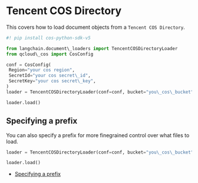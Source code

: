 # Tencent COS Directory

This covers how to load document objects from a `Tencent COS Directory`.

```python
#! pip install cos-python-sdk-v5  

```

```python
from langchain.document\_loaders import TencentCOSDirectoryLoader  
from qcloud\_cos import CosConfig  

```

```python
conf = CosConfig(  
 Region="your cos region",  
 SecretId="your cos secret\_id",  
 SecretKey="your cos secret\_key",  
)  
loader = TencentCOSDirectoryLoader(conf=conf, bucket="you\_cos\_bucket")  

```

```python
loader.load()  

```

## Specifying a prefix[​](#specifying-a-prefix "Direct link to Specifying a prefix")

You can also specify a prefix for more finegrained control over what files to load.

```python
loader = TencentCOSDirectoryLoader(conf=conf, bucket="you\_cos\_bucket", prefix="fake")  

```

```python
loader.load()  

```

- [Specifying a prefix](#specifying-a-prefix)
